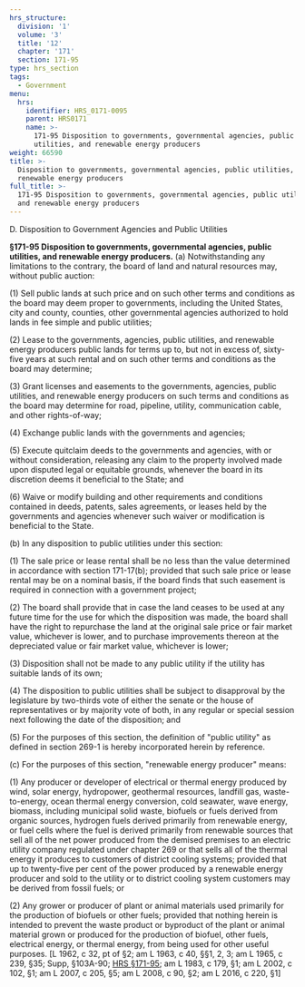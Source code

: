 ```yaml
---
hrs_structure:
  division: '1'
  volume: '3'
  title: '12'
  chapter: '171'
  section: 171-95
type: hrs_section
tags:
  - Government
menu:
  hrs:
    identifier: HRS_0171-0095
    parent: HRS0171
    name: >-
      171-95 Disposition to governments, governmental agencies, public
      utilities, and renewable energy producers
weight: 66590
title: >-
  Disposition to governments, governmental agencies, public utilities, and
  renewable energy producers
full_title: >-
  171-95 Disposition to governments, governmental agencies, public utilities,
  and renewable energy producers
---
```

D. Disposition to Government Agencies and Public Utilities

**§171-95 Disposition to governments, governmental agencies, public utilities, and renewable energy producers.** (a) Notwithstanding any limitations to the contrary, the board of land and natural resources may, without public auction:

(1) Sell public lands at such price and on such other terms and conditions as the board may deem proper to governments, including the United States, city and county, counties, other governmental agencies authorized to hold lands in fee simple and public utilities;

(2) Lease to the governments, agencies, public utilities, and renewable energy producers public lands for terms up to, but not in excess of, sixty-five years at such rental and on such other terms and conditions as the board may determine;

(3) Grant licenses and easements to the governments, agencies, public utilities, and renewable energy producers on such terms and conditions as the board may determine for road, pipeline, utility, communication cable, and other rights-of-way;

(4) Exchange public lands with the governments and agencies;

(5) Execute quitclaim deeds to the governments and agencies, with or without consideration, releasing any claim to the property involved made upon disputed legal or equitable grounds, whenever the board in its discretion deems it beneficial to the State; and

(6) Waive or modify building and other requirements and conditions contained in deeds, patents, sales agreements, or leases held by the governments and agencies whenever such waiver or modification is beneficial to the State.

(b) In any disposition to public utilities under this section:

(1) The sale price or lease rental shall be no less than the value determined in accordance with section 171-17(b); provided that such sale price or lease rental may be on a nominal basis, if the board finds that such easement is required in connection with a government project;

(2) The board shall provide that in case the land ceases to be used at any future time for the use for which the disposition was made, the board shall have the right to repurchase the land at the original sale price or fair market value, whichever is lower, and to purchase improvements thereon at the depreciated value or fair market value, whichever is lower;

(3) Disposition shall not be made to any public utility if the utility has suitable lands of its own;

(4) The disposition to public utilities shall be subject to disapproval by the legislature by two-thirds vote of either the senate or the house of representatives or by majority vote of both, in any regular or special session next following the date of the disposition; and

(5) For the purposes of this section, the definition of "public utility" as defined in section 269-1 is hereby incorporated herein by reference.

(c) For the purposes of this section, "renewable energy producer" means:

(1) Any producer or developer of electrical or thermal energy produced by wind, solar energy, hydropower, geothermal resources, landfill gas, waste-to-energy, ocean thermal energy conversion, cold seawater, wave energy, biomass, including municipal solid waste, biofuels or fuels derived from organic sources, hydrogen fuels derived primarily from renewable energy, or fuel cells where the fuel is derived primarily from renewable sources that sell all of the net power produced from the demised premises to an electric utility company regulated under chapter 269 or that sells all of the thermal energy it produces to customers of district cooling systems; provided that up to twenty-five per cent of the power produced by a renewable energy producer and sold to the utility or to district cooling system customers may be derived from fossil fuels; or

(2) Any grower or producer of plant or animal materials used primarily for the production of biofuels or other fuels; provided that nothing herein is intended to prevent the waste product or byproduct of the plant or animal material grown or produced for the production of biofuel, other fuels, electrical energy, or thermal energy, from being used for other useful purposes. [L 1962, c 32, pt of §2; am L 1963, c 40, §§1, 2, 3; am L 1965, c 239, §35; Supp, §103A-90; [HRS §171-95](/title-12/chapter-171/section-171-95/); am L 1983, c 179, §1; am L 2002, c 102, §1; am L 2007, c 205, §5; am L 2008, c 90, §2; am L 2016, c 220, §1]